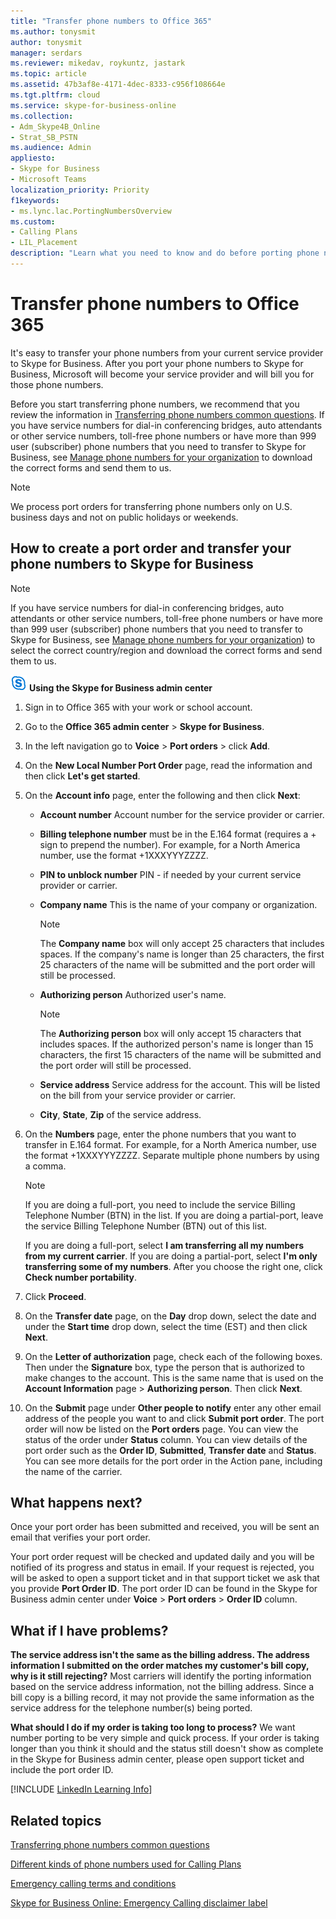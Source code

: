```yaml
---
title: "Transfer phone numbers to Office 365"
ms.author: tonysmit
author: tonysmit
manager: serdars
ms.reviewer: mikedav, roykuntz, jastark
ms.topic: article
ms.assetid: 47b3af8e-4171-4dec-8333-c956f108664e
ms.tgt.pltfrm: cloud
ms.service: skype-for-business-online
ms.collection: 
- Adm_Skype4B_Online
- Strat_SB_PSTN
ms.audience: Admin
appliesto:
- Skype for Business 
- Microsoft Teams
localization_priority: Priority
f1keywords:
- ms.lync.lac.PortingNumbersOverview
ms.custom:
- Calling Plans
- LIL_Placement
description: "Learn what you need to know and do before porting phone numbers to Skype for Business, and how to create a port order to transfer them."
---
```


# Transfer phone numbers to Office 365

It's easy to transfer your phone numbers from your current service provider to Skype for Business. After you port your phone numbers to Skype for Business, Microsoft will become your service provider and will bill you for those phone numbers.
  
Before you start transferring phone numbers, we recommend that you review the information in [Transferring phone numbers common questions](transferring-phone-numbers-common-questions.md). If you have service numbers for dial-in conferencing bridges, auto attendants or other service numbers, toll-free phone numbers or have more than 999 user (subscriber) phone numbers that you need to transfer to Skype for Business, see [Manage phone numbers for your organization](../what-are-calling-plans-in-office-365/manage-phone-numbers-for-your-organization/manage-phone-numbers-for-your-organization.md) to download the correct forms and send them to us.
  > [!NOTE]
  > We process port orders for transferring phone numbers only on U.S. business days and not on public holidays or weekends. 
  
## How to create a port order and transfer your phone numbers to Skype for Business
<a name="bk_LNPcountries_1"> </a>

  > [!NOTE]
  > If you have service numbers for dial-in conferencing bridges, auto attendants or other service numbers, toll-free phone numbers or have more than 999 user (subscriber) phone numbers that you need to transfer to Skype for Business, see [Manage phone numbers for your organization](../what-are-calling-plans-in-office-365/manage-phone-numbers-for-your-organization/manage-phone-numbers-for-your-organization.md)) to select the correct country/region and download the correct forms and send them to us.
 
![sfb-logo-30x30.png](../images/sfb-logo-30x30.png) **Using the Skype for Business admin center**

 
1. Sign in to Office 365 with your work or school account.
    
2. Go to the **Office 365 admin center** > **Skype for Business**.
    
3. In the left navigation go to **Voice** > **Port orders** > click **Add**.
    
4. On the **New Local Number Port Order** page, read the information and then click **Let's get started**.
    
5. On the **Account info** page, enter the following and then click **Next**:
    
   - **Account number** Account number for the service provider or carrier.
    
   - **Billing telephone number** must be in the E.164 format (requires a + sign to prepend the number). For example, for a North America number, use the format +1XXXYYYZZZZ.
    
   - **PIN to unblock number** PIN - if needed by your current service provider or carrier.
    
   - **Company name** This is the name of your company or organization.
    
     > [!NOTE]
     > The **Company name** box will only accept 25 characters that includes spaces. If the company's name is longer than 25 characters, the first 25 characters of the name will be submitted and the port order will still be processed.
  
   - **Authorizing person** Authorized user's name.
    
     > [!NOTE]
     > The **Authorizing person** box will only accept 15 characters that includes spaces. If the authorized person's name is longer than 15 characters, the first 15 characters of the name will be submitted and the port order will still be processed.
  
   - **Service address** Service address for the account. This will be listed on the bill from your service provider or carrier.
    
   - **City**, **State**, **Zip** of the service address.
    
6. On the **Numbers** page, enter the phone numbers that you want to transfer in E.164 format. For example, for a North America number, use the format +1XXXYYYZZZZ. Separate multiple phone numbers by using a comma.
    
    > [!NOTE]
    > If you are doing a full-port, you need to include the service Billing Telephone Number (BTN) in the list. If you are doing a partial-port, leave the service Billing Telephone Number (BTN) out of this list. 
  
    If you are doing a full-port, select **I am transferring all my numbers from my current carrier**. If you are doing a partial-port, select **I'm only transferring some of my numbers**. After you choose the right one, click **Check number portability**.
    
7. Click **Proceed**.
    
8. On the **Transfer date** page, on the **Day** drop down, select the date and under the **Start time** drop down, select the time (EST) and then click **Next**.
    
9. On the **Letter of authorization** page, check each of the following boxes. Then under the **Signature** box, type the person that is authorized to make changes to the account. This is the same name that is used on the **Account Information** page > **Authorizing person**. Then click **Next**.
    
10. On the **Submit** page under **Other people to notify** enter any other email address of the people you want to and click **Submit port order**. The port order will now be listed on the **Port orders** page. You can view the status of the order under **Status** column. You can view details of the port order such as the **Order ID**, **Submitted**, **Transfer date** and **Status**. You can see more details for the port order in the Action pane, including the name of the carrier.
    
## What happens next?
<a name="bk_LNPcountries_1"> </a>

Once your port order has been submitted and received, you will be sent an email that verifies your port order. 
  
Your port order request will be checked and updated daily and you will be notified of its progress and status in email. If your request is rejected, you will be asked to open a support ticket and in that support ticket we ask that you provide **Port Order ID**. The port order ID can be found in the Skype for Business admin center under **Voice** > **Port orders** > **Order ID** column.
  
## What if I have problems?
<a name="bk_LNPcountries_1"> </a>

 **The service address isn't the same as the billing address. The address information I submitted on the order matches my customer's bill copy, why is it still rejecting?** Most carriers will identify the porting information based on the service address information, not the billing address. Since a bill copy is a billing record, it may not provide the same information as the service address for the telephone number(s) being ported.
  
 **What should I do if my order is taking too long to process?** We want number porting to be very simple and quick process. If your order is taking longer than you think it should and the status still doesn't show as complete in the Skype for Business admin center, please open support ticket and include the port order ID.


[!INCLUDE [LinkedIn Learning Info](../../common/office/linkedin-learning-info.md)]
   
## Related topics
[Transferring phone numbers common questions](transferring-phone-numbers-common-questions.md)

[Different kinds of phone numbers used for Calling Plans](different-kinds-of-phone-numbers-used-for-calling-plans.md)

[Emergency calling terms and conditions](../legal-and-regulatory/emergency-calling-terms-and-conditions.md)

[Skype for Business Online: Emergency Calling disclaimer label](https://github.com/MicrosoftDocs/OfficeDocs-SkypeForBusiness/blob/live/Skype/SfbOnline/downloads/emergency-calling/emergency-calling-label-(en-us)-(v.1.0).zip?raw=true)

  
 